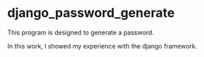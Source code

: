# django_password_generate
This program is designed to generate a password. 

In this work, I showed my experience with the django framework.

